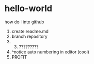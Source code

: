 # hello-world
how do i into github

1. create readme.md
2. branch repository
3. 3. ?????????
4. ^notice auto numbering in editor (cool)
5. PROFIT
